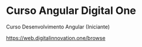 # Curso Angular Digital One
Curso Desenvolvimento Angular (Iniciante)

https://web.digitalinnovation.one/browse


